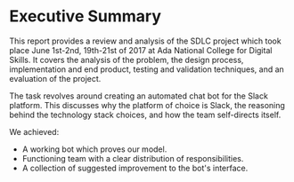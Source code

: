 # Executive Summary

This report provides a review and analysis of the SDLC project which took place
June 1st-2nd, 19th-21st of 2017 at Ada National College for Digital Skills. It
covers the analysis of the problem, the design process, implementation and end
product, testing and validation techniques, and an evaluation of the project.

The task revolves around creating an automated chat bot for the Slack platform.
This discusses why the platform of choice is Slack, the reasoning behind the
technology stack choices, and how the team self-directs itself.

We achieved:

*   A working bot which proves our model.
*   Functioning team with a clear distribution of responsibilities.
*   A collection of suggested improvement to the bot's interface.
